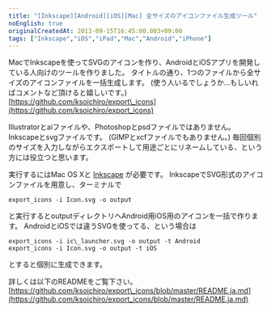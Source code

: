 ```yaml
---
title: "[Inkscape][Android][iOS][Mac] 全サイズのアイコンファイル生成ツール"
noEnglish: true
originalCreatedAt: 2013-09-15T16:45:00.003+09:00
tags: ["Inkscape","iOS","iPad","Mac","Android","iPhone"]
---
```

MacでInkscapeを使ってSVGのアイコンを作り、AndroidとiOSアプリを開発している人向けのツールを作りました。
タイトルの通り、1つのファイルから全サイズのアイコンファイルを一括生成します。
(使う人いるでしょうか…もしいればコメントなど頂けると嬉しいです。)
[https://github.com/ksoichiro/export\_icons](https://github.com/ksoichiro/export_icons)
<!--more-->
Illustratorとaiファイルや、Photoshopとpsdファイルではありません。
Inkscapeとsvgファイルです。
(GIMPとxcfファイルでもありません。)
毎回個別のサイズを入力しながらエクスポートして用途ごとにリネームしている、という方には役立つと思います。

実行するにはMac OS Xと [Inkscape](http://inkscape.org/) が必要です。
InkscapeでSVG形式のアイコンファイルを用意し、ターミナルで

```
export_icons -i Icon.svg -o output
```

と実行するとoutputディレクトリへAndroid用iOS用のアイコンを一括で作ります。
AndroidとiOSでは違うSVGを使ってる、という場合は

```
export_icons -i ic\_launcher.svg -o output -t Android
export_icons -i Icon.svg -o output -t iOS
```

とすると個別に生成できます。

詳しくは以下のREADMEをご覧下さい。
[https://github.com/ksoichiro/export\_icons/blob/master/README.ja.md](https://github.com/ksoichiro/export_icons/blob/master/README.ja.md)
